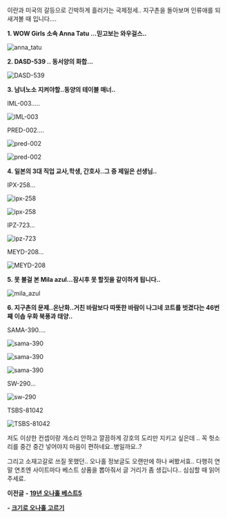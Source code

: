 이란과 미국의 갈등으로 긴박하게 흘러가는 국제정세.. 지구촌을 돌아보며 인류애를 되새겨볼 때 입니다....



**1. WOW Girls 소속 Anna Tatu ...믿고보는 와우걸스..**

![anna_tatu](https://github.com/jeongsamie/viral_image/blob/master/anna_tatu.gif "anna tatu")



**2. DASD-539 .. 동서양의 화합...**

![DASD-539](https://github.com/jeongsamie/viral_image/blob/master/DASD-539.gif "DASD-539")



**3. 남녀노소 지켜야할..동양의 테이블 매너..**

IML-003.....

![IML-003](https://github.com/jeongsamie/viral_image/blob/master/IML-003.gif "IML-003")

PRED-002....

![pred-002](https://github.com/jeongsamie/viral_image/blob/master/pred-002.gif "pred-002")

![pred-002](https://github.com/jeongsamie/viral_image/blob/master/pred-002_2.gif "pred-002")



**4. 일본의 3대 직업 교사,학생, 간호사..그 중 제일은 선생님..**

IPX-258...

![ipx-258](https://github.com/jeongsamie/viral_image/blob/master/ipx-258.gif "ipx-258")

![ipx-258](https://github.com/jeongsamie/viral_image/blob/master/ipx-258_2.gif "ipx-258")

IPZ-723...

![ipz-723](https://github.com/jeongsamie/viral_image/blob/master/ipz-723.gif "ipz-723")

MEYD-208...

![MEYD-208](https://github.com/jeongsamie/viral_image/blob/master/MEYD-208.gif "MEYD-208")



**5. 못 볼걸 본 Mila azul...잠시후 못 할짓을 같이하게 됩니다..**

![mila_azul](https://github.com/jeongsamie/viral_image/blob/master/mila_azul.gif "mila azul")



**6. 지구촌의 문제..온난화..거친 바람보다 따뜻한 바람이 나그네 코트를 벗겼다는 46번째 이솝 우화 북풍과 태양..**

SAMA-390....

![sama-390](https://github.com/jeongsamie/viral_image/blob/master/sama-390.gif "sama-390")

![sama-390](https://github.com/jeongsamie/viral_image/blob/master/sama-390_2.gif "sama-390")

![sama-390](https://github.com/jeongsamie/viral_image/blob/master/sama-390_3.gif "sama-390")

SW-290...

![sw-290](https://github.com/jeongsamie/viral_image/blob/master/sw-290.gif "sw-290")

TSBS-81042

![TSBS-81042](https://github.com/jeongsamie/viral_image/blob/master/TSBS-81042.gif "TSBS-81042")





저도 이상한 컨셉이랑 개소리 안하고 깔끔하게 강호의 도리만 지키고 싶은데 .. 꼭 헛소리를 중간 중간 넣어야지 마음이 편하네요..병일까요..?

그리고 소재고갈로 쓰질 못했던.. 오나홀 정보글도 오랜만에 하나 써봤서효.. 다행히 연말 연초엔 사이트마다 베스트 상품을 뽑아줘서 글 거리가 좀 생깁니다.. 심심할 때 읽어주세료. 



**이전글**
**- [19년 오나홀 베스트5](https://bbs.ruliweb.com/community/board/310007/read/203901)**

**- [크기로 오나홀 고르기 ](https://bbs.ruliweb.com/community/board/310007/read/200690)**
